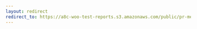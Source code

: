 ```yaml
---
layout: redirect
redirect_to: https://a8c-woo-test-reports.s3.amazonaws.com/public/pr-merge/39369/api/index.html
---
```


